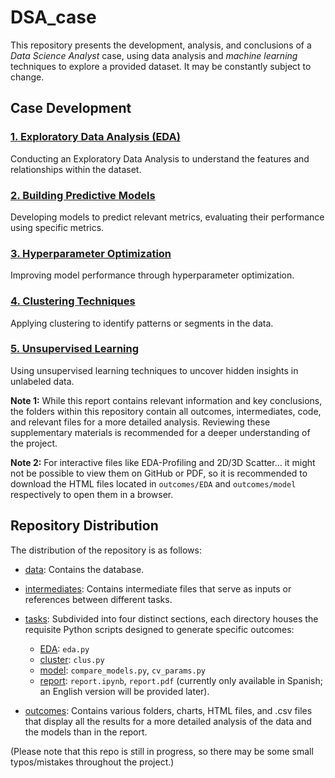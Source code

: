 # DSA_case
This repository presents the development, analysis, and conclusions of a *Data Science Analyst* case, using data analysis and *machine learning* techniques to explore a provided dataset. It may be constantly subject to change.

## Case Development

### [1. Exploratory Data Analysis (EDA)](justo_bcase/tasks/EDA/)

Conducting an Exploratory Data Analysis to understand the features and relationships within the dataset.

### [2. Building Predictive Models](justo_bcase/tasks/model)

Developing models to predict relevant metrics, evaluating their performance using specific metrics.

### [3. Hyperparameter Optimization](justo_bcase/tasks/model)

Improving model performance through hyperparameter optimization.

### [4. Clustering Techniques](justo_bcase/tasks/cluster)

Applying clustering to identify patterns or segments in the data.

### [5. Unsupervised Learning](justo_bcase/tasks/report)

Using unsupervised learning techniques to uncover hidden insights in unlabeled data.

**Note 1:** While this report contains relevant information and key conclusions, the folders within this repository contain all outcomes, intermediates, code, and relevant files for a more detailed analysis. Reviewing these supplementary materials is recommended for a deeper understanding of the project.

**Note 2:** For interactive files like EDA-Profiling and 2D/3D Scatter... it might not be possible to view them on GitHub or PDF, so it is recommended to download the HTML files located in `outcomes/EDA` and `outcomes/model` respectively to open them in a browser.

## Repository Distribution

The distribution of the repository is as follows:

- [data](justo_bcase/data): Contains the database.

- [intermediates](justo_bcase/intermediates): Contains intermediate files that serve as inputs or references between different tasks.

- [tasks](justo_bcase/tasks): Subdivided into four distinct sections, each directory houses the requisite Python scripts designed to generate specific outcomes:
    - [EDA](justo_bcase/tasks/EDA): `eda.py`
    - [cluster](justo_bcase/tasks/cluster): `clus.py`
    - [model](justo_bcase/tasks/model): `compare_models.py`, `cv_params.py`
    - [report](justo_bcase/tasks/report): `report.ipynb`, `report.pdf` (currently only available in Spanish; an English version will be provided later).

- [outcomes](justo_bcase/outcomes): Contains various folders, charts, HTML files, and .csv files that display all the results for a more detailed analysis of the data and the models than in the report.

(Please note that this repo is still in progress, so there may be some small typos/mistakes throughout the project.)
